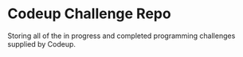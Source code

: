 # Codeup Challenge Repo

Storing all of the in progress and completed programming challenges supplied by Codeup.
